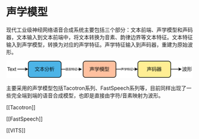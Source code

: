 # 声学模型

现代工业级神经网络语音合成系统主要包括三个部分：文本前端、声学模型和声码器，文本输入到文本前端中，将文本转换为音素、韵律边界等文本特征。文本特征输入到声学模型，转换为对应的声学特征。声学特征输入到声码器，重建为原始波形。

![神经网络TTS的三个主要部件](../image/text_to_speech-语音合成工作流.png)

主要采用的声学模型包括Tacotron系列、FastSpeech系列等，目前同样出现了一些完全端到端的语音合成模型，也即是直接由字符/音素映射为波形。

[[Tacotron]]

[[FastSpeech]]

[[VITS]]
